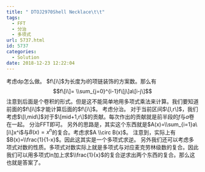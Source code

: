 ```yaml
---
title: " DTOJ2970Shell Necklace\t\t"
tags:
  - FFT
  - 分治
  - 多项式
url: 5737.html
id: 5737
categories:
  - Solution
date: 2018-12-23 12:22:04
---
```


考虑dp怎么做。 $f\[i\]$为长度为$i$的项链装饰的方案数。那么有 $$f\[i\]= \\sum_{j=0}^{i-1}f\[j\]a\[i-j\]$$ 注意到后面是个卷积的形式。但是这不能简单地用多项式乘法来计算。我们要知道前面的$f\[i\]$才能计算后面的$f\[i\]$。 考虑分治。 对于当前区间$\[l,r\]$，我们考虑$\[l,mid\]$对于$\[mid+1,r\]$的贡献。每次作出的贡献就是前半段的$f$与$a$卷在一起。 分治FFT即可。 另外的思路是，其实这个东西就是$A(x)=\\sum_{i=1}a\[i\]x^i$与$B(x)=x^n$的复合。考虑求$A \\circ B(x)$。 注意到，实际上有$B(x)=\\frac{1}{1-x}$。因此这其实是一个多项式求逆。 另外我们还可以考虑多项式对数的性质。多项式对数实际上就是多项式与对应麦克劳林级数的复合。因此我们可以用多项式ln加上求$\\frac{1}{x}$的复合逆求出两个东西的复合。那么这也就是答案了。